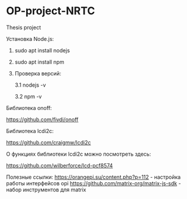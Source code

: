 # OP-project-NRTC
Thesis project 

Установка Node.js:

1. sudo apt install nodejs
2. sudo apt install npm
3. Проверка версий:
  
    3.1 nodejs -v

    3.2 npm -v

Библиотека onoff:

https://github.com/fivdi/onoff

Библиотека lcdi2c:

https://github.com/craigmw/lcdi2c

О функциях библиотеки lcdi2c можно посмотреть здесь:

https://github.com/wilberforce/lcd-pcf8574

Полезные ссылки:
https://orangepi.su/content.php?p=112 - настройка работы интерфейсов opi
https://github.com/matrix-org/matrix-js-sdk - набор инструментов для matrix
